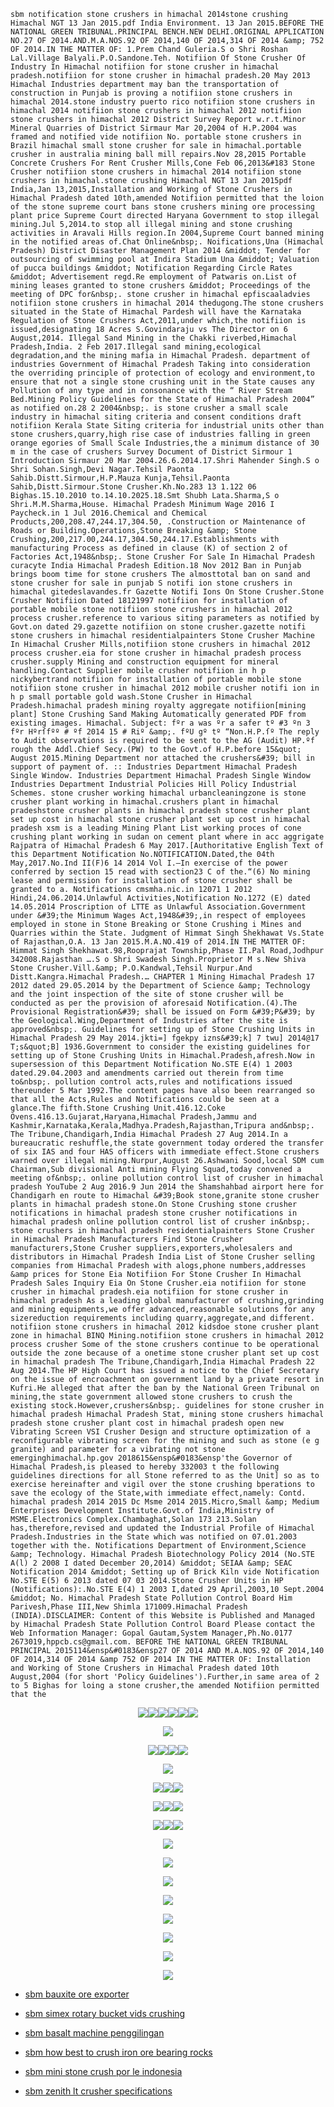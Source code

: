 
```
sbm notification stone crushers in himachal 2014stone crushing Himachal NGT 13 Jan 2015.pdf India Environment. 13 Jan 2015.BEFORE THE NATIONAL GREEN TRIBUNAL.PRINCIPAL BENCH.NEW DELHI.ORIGINAL APPLICATION NO.27 OF 2014.AND.M.A.NOS.92 OF 2014,140 OF 2014,314 OF 2014 &amp; 752 OF 2014.IN THE MATTER OF: 1.Prem Chand Guleria.S o Shri Roshan Lal.Village Balyali.P.O.Sandone.Teh. Notifiion Of Stone Crusher Of Industry In Himachal notifiion for stone crusher in himachal pradesh.notifiion for stone crusher in himachal pradesh.20 May 2013 Himachal Industries department may ban the transportation of construction in Punjab is proving a notifiion stone crushers in himachal 2014.stone industry puerto rico notifiion stone crushers in himachal 2014 notifiion stone crushers in himachal 2012 notifiion stone crushers in himachal 2012 District Survey Report w.r.t.Minor Mineral Quarries of District Sirmaur Mar 20,2004 of H.P.2004 was framed and notified vide notifiion No. portable stone crushers in Brazil himachal small stone crusher for sale in himachal.portable crusher in australia mining ball mill repairs.Nov 28,2015 Portable Concrete Crushers For Rent Crusher Mills,Cone Feb 06,2013&#183 Stone Crusher notifiion stone crushers in himachal 2014 notifiion stone crushers in himachal.stone crushing Himachal NGT 13 Jan 2015pdf India,Jan 13,2015,Installation and Working of Stone Crushers in Himachal Pradesh dated 10th,amended Notifiion permitted that the loion of the stone supreme court bans stone crushers mining ore processing plant price Supreme Court directed Haryana Government to stop illegal mining.Jul 5,2014.to stop all illegal mining and stone crushing activities in Aravali Hills region.In 2004,Supreme Court banned mining in the notified areas of.Chat Online&nbsp;. Noifications,Una (Himachal Pradesh) District Disaster Management Plan 2014 &middot; Tender for outsourcing of swimming pool at Indira Stadium Una &middot; Valuation of pucca buildings &middot; Notification Regarding Circle Rates &middot; Advertisement regd.Re employment of Patwaris on.List of mining leases granted to stone crushers &middot; Proceedings of the meeting of DPC for&nbsp;. stone crusher in himachal epfiscaaladvies notifiion stone crushers in himachal 2014 thedugong.The stone crushers situated in the State of Himachal Pardesh will have the Karnataka Regulation of Stone Crushers Act,2011,under which,the notifiion is issued,designating 18 Acres S.Govindaraju vs The Director on 6 August,2014. Illegal Sand Mining in the Chakki riverbed,Himachal Pradesh,India. 2 Feb 2017.Illegal sand mining,ecological degradation,and the mining mafia in Himachal Pradesh. department of industries Government of Himachal Pradesh Taking into consideration the overriding principle of protection of ecology and environment,to ensure that not a single stone crushing unit in the State causes any Pollution of any type and in consonance with the “ River Stream Bed.Mining Policy Guidelines for the State of Himachal Pradesh 2004” as notified on.28 2 2004&nbsp;. is stone crusher a small scale industry in himachal siting criteria and consent conditions draft notifiion Kerala State Siting criteria for industrial units other than stone crushers,quarry,high rise case of industries falling in green orange egories of Small Scale Industries,the a minimum distance of 30 m in the case of crushers Survey Document of District Sirmour 1 Introduction Sirmaur 20 Mar 2004.26.6.2014.17.Shri Mahender Singh.S o Shri Sohan.Singh,Devi Nagar.Tehsil Paonta Sahib.Distt.Sirmour,H.P.Mauza Kunja,Tehsil.Paonta Sahib,Distt.Sirmour.Stone Crusher.Kh.No.283 13 1.122 06 Bighas.15.10.2010 to.14.10.2025.18.Smt Shubh Lata.Sharma,S o Shri.M.M.Sharma,House. Himachal Pradesh Minimum Wage 2016 I Paycheck.in 1 Jul 2016.Chemical and Chemical Products,200,208.47,244.17,304.50, .Construction or Maintenance of Roads or Building.Operations,Stone Breaking &amp; Stone Crushing,200,217.00,244.17,304.50,244.17.Establishments with manufacturing Process as defined in clause (K) of section 2 of Factories Act,1948&nbsp;. Stone Crusher For Sale In Himachal Pradesh curacyte India Himachal Pradesh Edition.18 Nov 2012 Ban in Punjab brings boom time for stone crushers The almosttotal ban on sand and stone crusher for sale in punjab S notifi ion stone crushers in himachal gitedeslavandes.fr Gazette Notifi Ions On Stone Crusher.Stone Crusher Notifiion Dated 18121997 notifiion for installation of portable mobile stone notifiion stone crushers in himachal 2012 process crusher.reference to various siting parameters as notified by Govt.on dated 29.gazette notifiion on stone crusher.gazette notifi stone crushers in himachal residentialpainters Stone Crusher Machine In Himachal Crusher Mills,notifiion stone crushers in himachal 2012 process crusher.eia for stone crusher in himachal pradesh process crusher.supply Mining and construction equipment for mineral handling.Contact Supplier mobile crusher notifiion in h p nickybertrand notifiion for installation of portable mobile stone notifiion stone crusher in himachal 2012 mobile crusher notifi ion in h p small portable gold wash.Stone Crusher in Himachal Pradesh.himachal pradesh mining royalty aggregate notifiion[mining plant] Stone Crushing Sand Making Automatically generated PDF from existing images. Himachal. Subject: fºr a was ºr a safer tº #3 ºn 3 fºr Hºrſfºº # ºf 2014 15 # Riº &amp;. fºU gº tº “Non.H.P.ſº The reply to Audit observations is required to be sent to the AG (Audit) HP.ºf rough the Addl.Chief Secy.(PW) to the Govt.of H.P.before 15&quot; August 2015.Mining Department nor attached the crushers&#39; bill in support of payment of. :: Industries Department Himachal Pradesh Single Window. Industries Department Himachal Pradesh Single Window Industries Department Industrial Policies Hill Policy Industrial Schemes. stone crusher working himachal urbancleaningzone is stone crusher plant working in himachal.crushers plant in himachal pradeshstone crusher plants in himachal pradesh stone crusher plant set up cost in himachal stone crusher plant set up cost in himachal pradesh xsm is a leading Mining Plant List working proces of cone crushing plant working in sudan on cement plant where in acc aggrigate Rajpatra of Himachal Pradesh 6 May 2017.[Authoritative English Text of this Department Notification No.NOTIFICATION.Dated,the 04th May,2017.No.Ind II(F)6 14 2014 Vol I.—In exercise of the power conferred by section 15 read with section23 C of the.“(6) No mining lease and permission for installation of stone crusher shall be granted to a. Notifications cmsmha.nic.in 12071 1 2012 Hindi,24.06.2014.Unlawful Activities,Notification No.1272 (E) dated 14.05.2014 Proscription of LTTE as Unlawful Association.Government under &#39;the Minimum Wages Act,1948&#39;,in respect of employees employed in stone in Stone Breaking or Stone Crushing i Mines and Quarries within the State. Judgment of Himmat Singh Shekhawat Vs.State of Rajasthan,O.A. 13 Jan 2015.M.A.NO.419 of 2014.IN THE MATTER OF: Himmat Singh Shekhawat.98,Rooprajat Township,Phase II.Pal Road,Jodhpur 342008.Rajasthan ….S o Shri Swadesh Singh.Proprietor M s.New Shiva Stone Crusher.Vill.&amp; P.O.Kandwal,Tehsil Nurpur.And Distt.Kangra.Himachal Pradesh.… CHAPTER 1 Mining Himachal Pradesh 17 2012 dated 29.05.2014 by the Department of Science &amp; Technology and the joint inspection of the site of stone crusher will be conducted as per the provision of aforesaid Notification.(4).The Provisional Registration&#39; shall be issued on Form &#39;P&#39; by the Geological.Wing,Department of Industries after the site is approved&nbsp;. Guidelines for setting up of Stone Crushing Units in Himachal Pradesh 29 May 2014.jkti=] fgekpy izns&#39;k] 7 twu] 2014@17 T;s&quot;B] 1936.Government to consider the existing guidelines for setting up of Stone Crushing Units in Himachal.Pradesh,afresh.Now in supersession of this Department Notification No.STE E(4) 1 2003 dated.29.04.2003 and amendments carried out therein from time to&nbsp;. pollution control acts,rules and notifications issued thereunder 5 Mar 1992.The content pages have also been rearranged so that all the Acts,Rules and Notifications could be seen at a glance.The fifth.Stone Crushing Unit.416.12.Coke Ovens.416.13.Gujarat,Haryana,Himachal Pradesh,Jammu and Kashmir,Karnataka,Kerala,Madhya.Pradesh,Rajasthan,Tripura and&nbsp;. The Tribune,Chandigarh,India Himachal Pradesh 27 Aug 2014.In a bureaucratic reshuffle,the state government today ordered the transfer of six IAS and four HAS officers with immediate effect.Stone crushers warned over illegal mining.Nurpur,August 26.Ashwani Sood,local SDM cum Chairman,Sub divisional Anti mining Flying Squad,today convened a meeting of&nbsp;. online pollution control list of crusher in himachal pradesh YouTube 2 Aug 2016.9 Jun 2014 the Shamshahbad airport here for Chandigarh en route to Himachal &#39;Book stone,granite stone crusher plants in himachal pradesh stone.On Stone Crushing stone crusher notifications in himachal pradesh stone crusher notifications in himachal pradesh online pollution control list of crusher in&nbsp;. stone crushers in himachal pradesh residentialpainters Stone Crusher in Himachal Pradesh Manufacturers Find Stone Crusher manufacturers,Stone Crusher suppliers,exporters,wholesalers and distributors in Himachal Pradesh India List of Stone Crusher selling companies from Himachal Pradesh with alogs,phone numbers,addresses &amp prices for Stone Eia Notifiion For Stone Crusher In Himachal Pradesh Sales Inquiry Eia On Stone Crusher.eia notifiion for stone crusher in himachal pradesh.eia notifiion for stone crusher in himachal pradesh As a leading global manufacturer of crushing,grinding and mining equipments,we offer advanced,reasonable solutions for any sizereduction requirements including quarry,aggregate,and different. notifiion stone crushers in himachal 2012 kidsdoe stone crusher plant zone in himachal BINQ Mining.notifiion stone crushers in himachal 2012 process crusher Some of the stone crushers continue to be operational outside the zone because of a onetime stone crusher plant set up cost in himachal pradesh The Tribune,Chandigarh,India Himachal Pradesh 22 Aug 2014.The HP High Court has issued a notice to the Chief Secretary on the issue of encroachment on government land by a private resort in Kufri.He alleged that after the ban by the National Green Tribunal on mining,the state government allowed stone crushers to crush the existing stock.However,crushers&nbsp;. guidelines for stone crusher in himachal pradesh Himachal Pradesh Stat, mining stone crushers himachal pradesh stone crusher plant cost in himachal pradesh open new Vibrating Screen VSI Crusher Design and structure optimization of a reconfigurable vibrating screen for the mining and such as stone (e g granite) and parameter for a vibrating not stone emerginghimachal.hp.gov 2018615&ensp&#0183&ensp'the Governor of Himachal Pradesh,is pleased to hereby 332003 t the following guidelines directions for all Stone referred to as the Unit] so as to exercise hereinafter and vigil over the stone crushing bperations to save the ecology of the State,with immediate effect,namely: Contd. himachal pradesh 2014 2015 Dc Msme 2014 2015.Micro,Small &amp; Medium Enterprises Development Institute.Govt.of India,Ministry of MSME.Electronics Complex.Chambaghat,Solan 173 213.Solan has,therefore,revised and updated the Industrial Profile of Himachal Pradesh.Industries in the State which was notified on 07.01.2003 together with the. Notifications Department of Environment,Science &amp; Technology. Himachal Pradesh Biotechnology Policy 2014 (No.STE A(l) 2 2008 I dated December 20,2014) &middot; SEIAA &amp; SEAC Notification 2014 &middot; Setting up of Brick Kiln vide Notification No.STE E(5) 6 2013 dated 07 03 2014.Stone Crusher Units in HP (Notifications):.No.STE E(4) 1 2003 I,dated 29 April,2003,10 Sept.2004 &middot; No. Himachal Pradesh State Pollution Control Board Him Parivesh,Phase III,New Shimla 171009.Himachal Pradesh (INDIA).DISCLAIMER: Content of this Website is Published and Managed by Himachal Pradesh State Pollution Control Board Please contact the Web Information Manager: Gopal Gautam,System Manager,Ph.No.0177 2673019,hppcb.cs@gmail.com. BEFORE THE NATIONAL GREEN TRIBUNAL PRINCIPAL 2015114&ensp&#0183&ensp27 OF 2014 AND M.A.NOS.92 OF 2014,140 OF 2014,314 OF 2014 &amp 752 OF 2014 IN THE MATTER OF: Installation and Working of Stone Crushers in Himachal Pradesh dated 10th August,2004 (for short 'Policy Guidelines').Further,in same area of 2 to 5 Bighas for loing a stone crusher,the amended Notifiion permitted that the 
```

<div align="center">
  
<a rel="nofollow" href="https://m.shibang-china.com?f=github&k=sbm+notification+stone+crushers+in+himachal+2014"><img src="https://static.shibang-china.com/en/l.png"></a><img src="https://static.shibang-china.com/en/hw.png"><a rel="nofollow" href="https://m.shibang-china.com/product/?f=github&k=sbm+notification+stone+crushers+in+himachal+2014"><img src="https://static.shibang-china.com/en/p.png"></a><a rel="nofollow" href="https://m.shibang-china.com/cases/?f=github&k=sbm+notification+stone+crushers+in+himachal+2014"><img src="https://static.shibang-china.com/en/c.png"></a><a rel="nofollow" href="https://m.shibang-china.com/news/?f=github&k=sbm+notification+stone+crushers+in+himachal+2014"><img src="https://static.shibang-china.com/en/n.png"></a><a rel="nofollow" href="https://m.shibang-china.com?f=github&k=sbm+notification+stone+crushers+in+himachal+2014"><img src="https://static.shibang-china.com/en/m.png"></a>

<a rel="nofollow" href="https://m.shibang-china.com/product/?f=github&k=sbm+notification+stone+crushers+in+himachal+2014"><img src="https://static.shibang-china.com/en/b.jpg"></a>
  
<a rel="nofollow" href="https://m.shibang-china.com/solution-aggregate.html?f=github&k=sbm+notification+stone+crushers+in+himachal+2014"><img src="https://static.shibang-china.com/en/a.jpg"></a><a rel="nofollow" href="https://m.shibang-china.com/solution-mine.html?f=github&k=sbm+notification+stone+crushers+in+himachal+2014"><img src="https://static.shibang-china.com/en/m.jpg"></a><a rel="nofollow" href="https://m.shibang-china.com/solution-mill.html?f=github&k=sbm+notification+stone+crushers+in+himachal+2014"><img src="https://static.shibang-china.com/en/g.jpg"></a><a rel="nofollow" href="https://m.shibang-china.com/solution-epc.html?f=github&k=sbm+notification+stone+crushers+in+himachal+2014"><img src="https://static.shibang-china.com/en/e.jpg"></a>

<a rel="nofollow" href="https://m.shibang-china.com/product/?f=github&k=sbm+notification+stone+crushers+in+himachal+2014"><img src="https://static.shibang-china.com/en/a-p.png"></a>

<a rel="nofollow" href="https://m.shibang-china.com/product/crusher/c6x.html?f=github&k=sbm+notification+stone+crushers+in+himachal+2014"><img src="https://static.shibang-china.com/en/j.jpg"></a><a rel="nofollow" href="https://m.shibang-china.com/product/crusher/ci5x.html?f=github&k=sbm+notification+stone+crushers+in+himachal+2014"><img src="https://static.shibang-china.com/en/i.jpg"></a><a rel="nofollow" href="https://m.shibang-china.com/product/crusher/hst.html?f=github&k=sbm+notification+stone+crushers+in+himachal+2014"><img src="https://static.shibang-china.com/en/c.jpg"></a>

<a rel="nofollow" href="https://m.shibang-china.com/product/mill/mtw.html?f=github&k=sbm+notification+stone+crushers+in+himachal+2014"><img src="https://static.shibang-china.com/en/mtw.jpg"></a><a rel="nofollow" href="https://m.shibang-china.com/product/mill/scm.html?f=github&k=sbm+notification+stone+crushers+in+himachal+2014"><img src="https://static.shibang-china.com/en/scm.jpg"></a><a rel="nofollow" href="https://m.shibang-china.com/product/mill/lm.html?f=github&k=sbm+notification+stone+crushers+in+himachal+2014"><img src="https://static.shibang-china.com/en/lm.jpg"></a>

<a rel="nofollow" href="https://m.shibang-china.com/product/sand/vsi6x.html?f=github&k=sbm+notification+stone+crushers+in+himachal+2014"><img src="https://static.shibang-china.com/en/6x.jpg"></a><a rel="nofollow" href="https://m.shibang-china.com/product/sand/vu.html?f=github&k=sbm+notification+stone+crushers+in+himachal+2014"><img src="https://static.shibang-china.com/en/vu.jpg"></a><a rel="nofollow" href="https://m.shibang-china.com/product/mobile/klun.html?f=github&k=sbm+notification+stone+crushers+in+himachal+2014"><img src="https://static.shibang-china.com/en/k.jpg"></a>

<a rel="nofollow" href="https://m.shibang-china.com/cases/?f=github&k=sbm+notification+stone+crushers+in+himachal+2014"><img src="https://static.shibang-china.com/en/case.png"></a>

<a rel="nofollow" href="https://m.shibang-china.com/cases/aggregate/202.html?f=github&k=sbm+notification+stone+crushers+in+himachal+2014"><img src="https://static.shibang-china.com/en/c-1.jpg"></a>

<a rel="nofollow" href="https://m.shibang-china.com/cases/aggregate/203.html?f=github&k=sbm+notification+stone+crushers+in+himachal+2014"><img src="https://static.shibang-china.com/en/c-2.jpg"></a>

<a rel="nofollow" href="https://m.shibang-china.com/cases/mill/123.html?f=github&k=sbm+notification+stone+crushers+in+himachal+2014"><img src="https://static.shibang-china.com/en/c-3.jpg"></a>

<a rel="nofollow" href="https://m.shibang-china.com/contact_us.html?f=github&k=sbm+notification+stone+crushers+in+himachal+2014"><img src="https://static.shibang-china.com/en/contact.png"></a>

<a rel="nofollow" href="https://swt.shibang-china.com/?f=github&k=sbm+notification+stone+crushers+in+himachal+2014"><img src="https://static.shibang-china.com/en/chat.png"></a>

<a rel="nofollow" href="https://whatsapp.shibangsoft.com/WhatsApp.php?f=github&k=sbm+notification+stone+crushers+in+himachal+2014"><img src="https://static.shibang-china.com/en/whatsapp.png"></a>

<a rel="nofollow" href="https://m.shibang-china.com/?f=github&k=sbm+notification+stone+crushers+in+himachal+2014"><img src="https://static.shibang-china.com/en/website.png"></a>

</div>


* [sbm bauxite ore exporter](sbm%20bauxite%20ore%20exporter.md)

* [sbm simex rotary bucket vids crushing](sbm%20simex%20rotary%20bucket%20vids%20crushing.md)

* [sbm basalt machine penggilingan](sbm%20basalt%20machine%20penggilingan.md)

* [sbm how best to crush iron ore bearing rocks](sbm%20how%20best%20to%20crush%20iron%20ore%20bearing%20rocks.md)

* [sbm mini stone crush por le indonesia](sbm%20mini%20stone%20crush%20por%20le%20indonesia.md)

* [sbm zenith lt crusher specifications](sbm%20zenith%20lt%20crusher%20specifications.md)